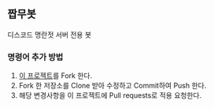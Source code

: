 ## 짭무봇
디스코드 명란젓 서버 전용 봇

### 명령어 추가 방법
1. [이 프로젝트](https://github.com/daramkun/Chimus)를 Fork 한다.
2. Fork 한 저장소를 Clone 받아 수정하고 Commit하여 Push 한다.
3. 해당 변경사항을 이 프로젝트에 Pull requests로 적용 요청한다.